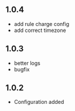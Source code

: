 ## 1.0.4
- add rule charge config
- add correct timezone
## 1.0.3
- better logs
- bugfix
## 1.0.2
- Configuration added
